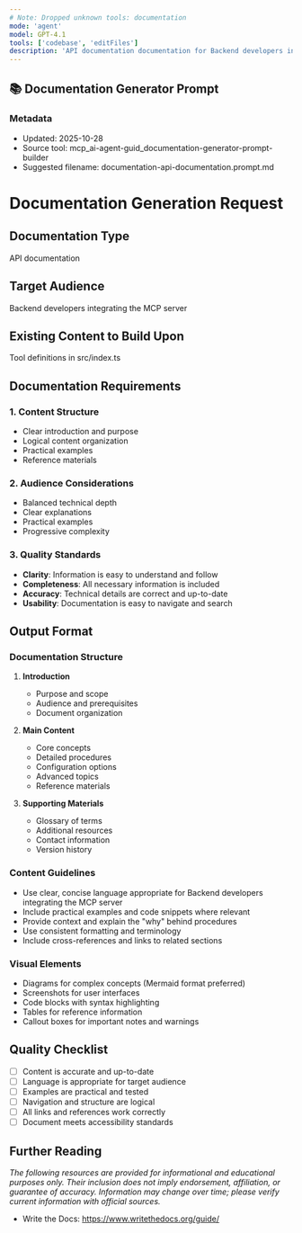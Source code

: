 ```yaml
---
# Note: Dropped unknown tools: documentation
mode: 'agent'
model: GPT-4.1
tools: ['codebase', 'editFiles']
description: 'API documentation documentation for Backend developers integrating the MCP server'
---
```

## 📚 Documentation Generator Prompt

### Metadata
- Updated: 2025-10-28
- Source tool: mcp_ai-agent-guid_documentation-generator-prompt-builder
- Suggested filename: documentation-api-documentation.prompt.md

# Documentation Generation Request

## Documentation Type
API documentation

## Target Audience
Backend developers integrating the MCP server

## Existing Content to Build Upon
Tool definitions in src/index.ts

## Documentation Requirements

### 1. Content Structure
- Clear introduction and purpose
- Logical content organization
- Practical examples
- Reference materials

### 2. Audience Considerations
- Balanced technical depth
- Clear explanations
- Practical examples
- Progressive complexity

### 3. Quality Standards
- **Clarity**: Information is easy to understand and follow
- **Completeness**: All necessary information is included
- **Accuracy**: Technical details are correct and up-to-date
- **Usability**: Documentation is easy to navigate and search

## Output Format

### Documentation Structure
1. **Introduction**
   - Purpose and scope
   - Audience and prerequisites
   - Document organization

2. **Main Content**
   - Core concepts
   - Detailed procedures
   - Configuration options
   - Advanced topics
   - Reference materials

3. **Supporting Materials**
   - Glossary of terms
   - Additional resources
   - Contact information
   - Version history

### Content Guidelines
- Use clear, concise language appropriate for Backend developers integrating the MCP server
- Include practical examples and code snippets where relevant
- Provide context and explain the "why" behind procedures
- Use consistent formatting and terminology
- Include cross-references and links to related sections

### Visual Elements
- Diagrams for complex concepts (Mermaid format preferred)
- Screenshots for user interfaces
- Code blocks with syntax highlighting
- Tables for reference information
- Callout boxes for important notes and warnings

## Quality Checklist
- [ ] Content is accurate and up-to-date
- [ ] Language is appropriate for target audience
- [ ] Examples are practical and tested
- [ ] Navigation and structure are logical
- [ ] All links and references work correctly
- [ ] Document meets accessibility standards

## Further Reading

*The following resources are provided for informational and educational purposes only. Their inclusion does not imply endorsement, affiliation, or guarantee of accuracy. Information may change over time; please verify current information with official sources.*

- Write the Docs: https://www.writethedocs.org/guide/


